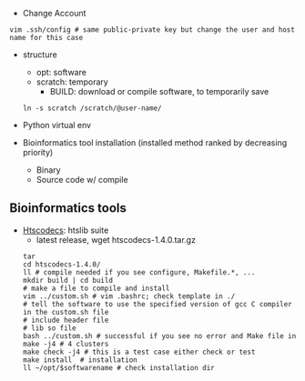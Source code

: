 - Change Account
```
vim .ssh/config # same public-private key but change the user and host name for this case
```

- structure
  - opt: software
  - scratch: temporary
    - BUILD: download or compile software, to temporarily save
  ```
  ln -s scratch /scratch/@user-name/
  ```
- Python virtual env

- Bioinformatics tool installation (installed method ranked by decreasing priority)
  - Binary
  - Source code w/ compile
  
## Bioinformatics tools

- [Htscodecs](https://github.com/samtools/htscodecs): htslib suite
  - latest release, wget htscodecs-1.4.0.tar.gz
  ```
  tar
  cd htscodecs-1.4.0/
  ll # compile needed if you see configure, Makefile.*, ...
  mkdir build | cd build
  # make a file to compile and install
  vim ../custom.sh # vim .bashrc; check template in ./
  # tell the software to use the specified version of gcc C compiler in the custom.sh file
  # include header file
  # lib so file
  bash ../custom.sh # successful if you see no error and Make file in
  make -j4 # 4 clusters
  make check -j4 # this is a test case either check or test
  make install  # installation
  ll ~/opt/$softwarename # check installation dir
  ``` 
